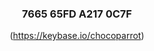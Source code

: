 <div align="center">
<h3><strong>7665 65FD A217 0C7F</strong></h3>
<p style="text-align: center;">(<a href="https://keybase.io/chocoparrot)">https://keybase.io/chocoparrot</a>)</p>
</div>

